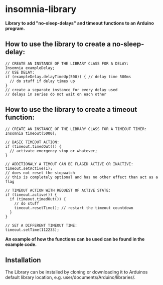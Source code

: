 # insomnia-library 

**Library to add "no-sleep-delays" and timeout functions to an Arduino program.**


How to use the library to create a no-sleep-delay:
-------------------------------------------------
	// CREATE AN INSTANCE OF THE LIBRARY CLASS FOR A DELAY:
	Insomnia exampleDelay;
	// USE DELAY:
	if (exampleDelay.delayTimeUp(500)) { // delay time 500ms
	  // do stuff if delay times up
	}
	// create a separate instance for every delay used
	// delays in series do not wait on each other
	
How to use the library to create a timeout function:
------------------------------------------------
	// CREATE AN INSTANCE OF THE LIBRARY CLASS FOR A TIMEOUT TIMER:
	Insomnia timeout(5000);

	// BASIC TIMEOUT ACTION:
	if (timeout.timedOut()) {
	  // activate emergency stop or whatever;
	}
  	
	// ADDITIONALY A TIMOUT CAN BE FLAGED ACTIVE OR INACTIVE:
	timeout.setActive(1); 
	// does not reset the stopwatch
  	// this is completely optional and has no other effect than act as a flag
	
	// TIMEOUT ACTION WITH REQUEST OF ACTIVE STATE:
	if (timeout.active()) {
	  if (timeout.timedOut()) { 
	    // do stuff
	    timeout.resetTime(); // restart the timeout countdown
	  }
	}
	
	// SET A DIFFERENT TIMEOUT TIME:
	timeout.setTime(112233);
	
 **An example of how the functions can be used can be found in the example code.**	

Installation
------------
The Library can be installed by cloning or downloading it to Arduinos default library location, e.g. user/documents/Arduino/libraries/.


